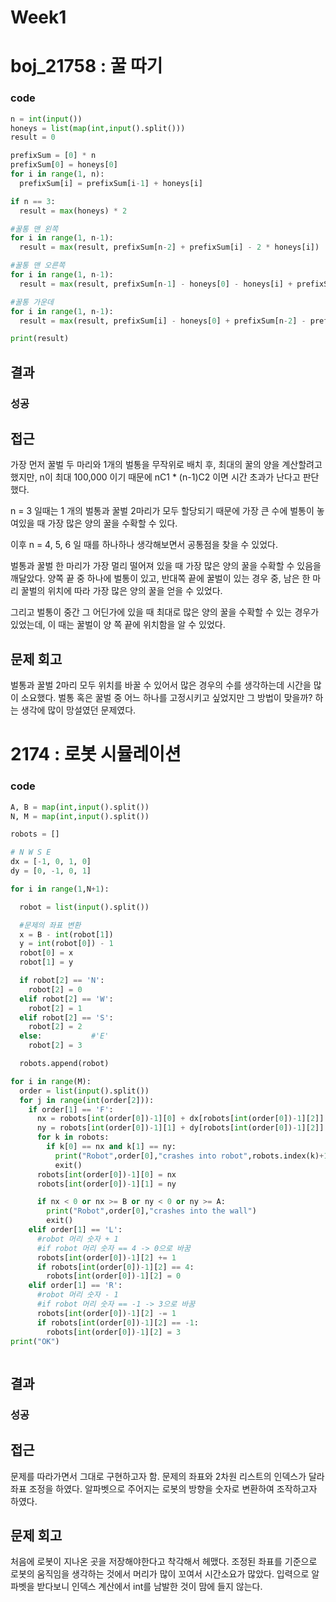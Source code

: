 # Week1
# boj_21758 : 꿀 따기
### code
```python
n = int(input())
honeys = list(map(int,input().split()))
result = 0

prefixSum = [0] * n
prefixSum[0] = honeys[0]
for i in range(1, n):
  prefixSum[i] = prefixSum[i-1] + honeys[i]

if n == 3:
  result = max(honeys) * 2

#꿀통 맨 왼쪽
for i in range(1, n-1):
  result = max(result, prefixSum[n-2] + prefixSum[i] - 2 * honeys[i])

#꿀통 맨 오른쪽
for i in range(1, n-1):
  result = max(result, prefixSum[n-1] - honeys[0] - honeys[i] + prefixSum[n-1] - prefixSum[i])

#꿀통 가운데
for i in range(1, n-1):
  result = max(result, prefixSum[i] - honeys[0] + prefixSum[n-2] - prefixSum[i-1])

print(result)

  ```
## 결과
### 성공
## 접근
가장 먼저 꿀벌 두 마리와 1개의 벌통을 무작위로 배치 후, 최대의 꿀의 양을 계산할려고 했지만,
n이 최대 100,000 이기 때문에 nC1 * (n-1)C2 이면 시간 초과가 난다고 판단 했다.

n = 3 일때는 1 개의 벌통과 꿀벌 2마리가 모두 할당되기 때문에 가장 큰 수에 벌통이 놓여있을 때 가장 많은 양의 꿀을 수확할 수 있다.

이후 n = 4, 5, 6 일 때를 하나하나 생각해보면서 공통점을 찾을 수 있었다.

벌통과 꿀벌 한 마리가 가장 멀리 떨어져 있을 때 가장 많은 양의 꿀을 수확할 수 있음을 깨달았다.
양쪽 끝 중 하나에 벌통이 있고, 반대쪽 끝에 꿀벌이 있는 경우 중, 남은 한 마리 꿀벌의 위치에 따라 가장 많은 양의 꿀을 얻을 수 있었다.

그리고 벌통이 중간 그 어딘가에 있을 때 최대로 많은 양의 꿀을 수확할 수 있는 경우가 있었는데,
이 때는 꿀벌이 양 쪽 끝에 위치함을 알 수 있었다.
## 문제 회고
벌통과 꿀벌 2마리 모두 위치를 바꿀 수 있어서 많은 경우의 수를 생각하는데 시간을 많이 소요했다.
벌통 혹은 꿀벌 중 어느 하나를 고정시키고 싶었지만 그 방법이 맞을까? 하는 생각에 많이 망설였던 문제였다. 

# 2174 : 로봇 시뮬레이션
### code
```python
A, B = map(int,input().split())
N, M = map(int,input().split())

robots = []

# N W S E
dx = [-1, 0, 1, 0]
dy = [0, -1, 0, 1]

for i in range(1,N+1):

  robot = list(input().split())

  #문제의 좌표 변환
  x = B - int(robot[1])
  y = int(robot[0]) - 1
  robot[0] = x
  robot[1] = y

  if robot[2] == 'N':
    robot[2] = 0
  elif robot[2] == 'W':
    robot[2] = 1
  elif robot[2] == 'S':
    robot[2] = 2
  else:           #'E'
    robot[2] = 3

  robots.append(robot)

for i in range(M):
  order = list(input().split())
  for j in range(int(order[2])):
    if order[1] == 'F':
      nx = robots[int(order[0])-1][0] + dx[robots[int(order[0])-1][2]]
      ny = robots[int(order[0])-1][1] + dy[robots[int(order[0])-1][2]]
      for k in robots:
        if k[0] == nx and k[1] == ny:
          print("Robot",order[0],"crashes into robot",robots.index(k)+1)
          exit()
      robots[int(order[0])-1][0] = nx
      robots[int(order[0])-1][1] = ny

      if nx < 0 or nx >= B or ny < 0 or ny >= A:
        print("Robot",order[0],"crashes into the wall")
        exit()
    elif order[1] == 'L':
      #robot 머리 숫자 + 1
      #if robot 머리 숫자 == 4 -> 0으로 바꿈
      robots[int(order[0])-1][2] += 1
      if robots[int(order[0])-1][2] == 4:
        robots[int(order[0])-1][2] = 0
    elif order[1] == 'R':
      #robot 머리 숫자 - 1
      #if robot 머리 숫자 == -1 -> 3으로 바꿈
      robots[int(order[0])-1][2] -= 1
      if robots[int(order[0])-1][2] == -1:
        robots[int(order[0])-1][2] = 3
print("OK")



  ```
## 결과
### 성공
## 접근
문제를 따라가면서 그대로 구현하고자 함.
문제의 좌표와 2차원 리스트의 인덱스가 달라 좌표 조정을 하였다.
알파벳으로 주어지는 로봇의 방향을 숫자로 변환하여 조작하고자 하였다.

## 문제 회고
처음에 로봇이 지나온 곳을 저장해야한다고 착각해서 헤맸다.
조정된 좌표를 기준으로 로봇의 움직임을 생각하는 것에서 머리가 많이 꼬여서 시간소요가 많았다. 입력으로 알파벳을 받다보니 인덱스 계산에서 int를 남발한 것이 맘에 들지 않는다.
